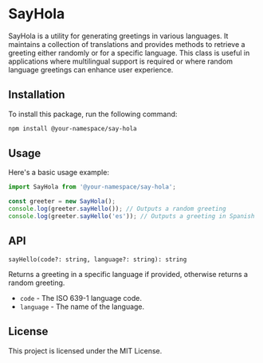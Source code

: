 # SayHola

SayHola is a utility for generating greetings in various languages. It maintains a collection of translations and provides methods to retrieve a greeting either randomly or for a specific language. This class is useful in applications where multilingual support is required or where random language greetings can enhance user experience.

## Installation

To install this package, run the following command:

```bash
npm install @your-namespace/say-hola
```
## Usage

Here's a basic usage example:

```js
import SayHola from '@your-namespace/say-hola';

const greeter = new SayHola();
console.log(greeter.sayHello()); // Outputs a random greeting
console.log(greeter.sayHello('es')); // Outputs a greeting in Spanish
```

## API

`sayHello(code?: string, language?: string): string`

Returns a greeting in a specific language if provided, otherwise returns a random greeting.

- `code` - The ISO 639-1 language code.
- `language` - The name of the language.

## License

This project is licensed under the MIT License.
